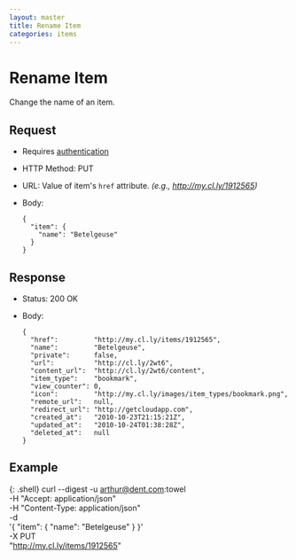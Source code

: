 ```yaml
---
layout: master
title: Rename Item
categories: items
---
```


# Rename Item

Change the name of an item.

## Request

- Requires [authentication](/authentication/)
- HTTP Method: PUT
- URL: Value of item's `href` attribute. _(e.g., http://my.cl.ly/1912565)_
- Body:

      {
        "item": {
          "name": "Betelgeuse"
        }
      }

## Response

- Status: 200 OK
- Body:

      {
        "href":         "http://my.cl.ly/items/1912565",
        "name":         "Betelgeuse",
        "private":      false,
        "url":          "http://cl.ly/2wt6",
        "content_url":  "http://cl.ly/2wt6/content",
        "item_type":    "bookmark",
        "view_counter": 0,
        "icon":         "http://my.cl.ly/images/item_types/bookmark.png",
        "remote_url":   null,
        "redirect_url": "http://getcloudapp.com",
        "created_at":   "2010-10-23T21:15:21Z",
        "updated_at":   "2010-10-24T01:38:28Z",
        "deleted_at":   null
      }

## Example

{: .shell}
    curl --digest -u arthur@dent.com:towel \
         -H "Accept: application/json" \
         -H "Content-Type: application/json" \
         -d \
           '{
              "item": {
                "name": "Betelgeuse"
              }
            }' \
         -X PUT \
         "http://my.cl.ly/items/1912565"
